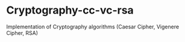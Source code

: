 # Cryptography-cc-vc-rsa
Implementation of Cryptography algorithms (Caesar Cipher, Vigenere Cipher, RSA)
